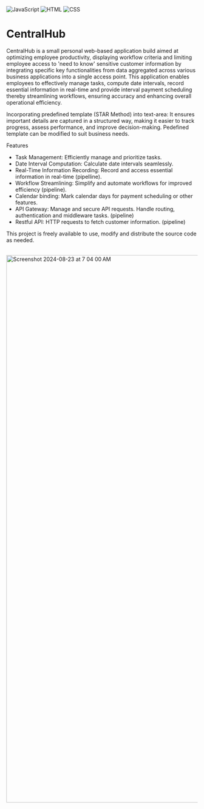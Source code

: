 ![JavaScript](https://img.shields.io/badge/JavaScript-yellow)
![HTML](https://img.shields.io/badge/HTML-orange)
![CSS](https://img.shields.io/badge/CSS-blue)

# CentralHub

CentralHub is a small personal web-based application build aimed at optimizing employee productivity, displaying workflow criteria and limiting employee access to 'need to know' sensitive customer information by integrating specific key functionalities from data aggregated across various business applications into a single access point. This application enables employees to effectively manage tasks, compute date intervals, record essential information in real-time and provide interval payment scheduling thereby streamlining workflows, ensuring accuracy and enhancing overall operational efficiency. 


Incorporating predefined template (STAR Method) into text-area:
It ensures important details are captured in a structured way, making it easier to track progress, assess performance, and improve decision-making. Pedefined template can be modified to suit business needs.  

Features
- Task Management: Efficiently manage and prioritize tasks.
- Date Interval Computation: Calculate date intervals seamlessly.
- Real-Time Information Recording: Record and access essential information in real-time (pipelline).
- Workflow Streamlining: Simplify and automate workflows for improved efficiency (pipeline).
- Calendar binding: Mark calendar days for payment scheduling or other features.
- API Gateway: Manage and secure API requests. Handle routing, authentication and middleware tasks. (pipeline)
- Restful API: HTTP requests to fetch customer information. (pipeline)


This project is freely available to use, modify and distribute the source code as needed.

<br>

<img width="1440" alt="Screenshot 2024-08-23 at 7 04 00 AM" src="https://github.com/user-attachments/assets/bdf6adfe-378e-4e3f-99a1-24086afb60f8">


